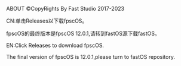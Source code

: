 ABOUT
©CopyRights By Fast Studio 2017-2023

CN:单击Releases以下载fpscOS。

fpscOS的最终版本是fpscOS 12.0.1,请转到fastOS源下载fastOS。

EN:Click Releases to download fpscOS.

The final version of fpscOS is 12.0.1,please turn to fastOS repository.
